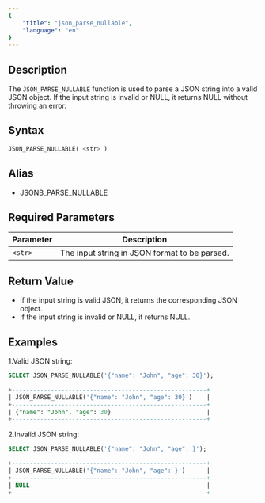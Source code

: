 ```yaml
---
{
    "title": "json_parse_nullable",
    "language": "en"
}
---
```


<!-- 
Licensed to the Apache Software Foundation (ASF) under one
or more contributor license agreements.  See the NOTICE file
distributed with this work for additional information
regarding copyright ownership.  The ASF licenses this file
to you under the Apache License, Version 2.0 (the
"License"); you may not use this file except in compliance
with the License.  You may obtain a copy of the License at

  http://www.apache.org/licenses/LICENSE-2.0

Unless required by applicable law or agreed to in writing,
software distributed under the License is distributed on an
"AS IS" BASIS, WITHOUT WARRANTIES OR CONDITIONS OF ANY
KIND, either express or implied.  See the License for the
specific language governing permissions and limitations
under the License.
-->

## Description

The `JSON_PARSE_NULLABLE` function is used to parse a JSON string into a valid JSON object. If the input string is invalid or NULL, it returns NULL without throwing an error.

## Syntax

```sql
JSON_PARSE_NULLABLE( <str> )

```
## Alias

- JSONB_PARSE_NULLABLE

## Required Parameters

| Parameter | Description |
|------|------|
| `<str>` | The input string in JSON format to be parsed. |

## Return Value
- If the input string is valid JSON, it returns the corresponding JSON object.
- If the input string is invalid or NULL, it returns NULL.

## Examples

1.Valid JSON string:
```sql
SELECT JSON_PARSE_NULLABLE('{"name": "John", "age": 30}');
```

```sql
+-------------------------------------------------------+
| JSON_PARSE_NULLABLE('{"name": "John", "age": 30}')    |
+-------------------------------------------------------+
| {"name": "John", "age": 30}                           |
+-------------------------------------------------------+

```
2.Invalid JSON string:
```sql
SELECT JSON_PARSE_NULLABLE('{"name": "John", "age": }');
```

```sql
+-------------------------------------------------------+
| JSON_PARSE_NULLABLE('{"name": "John", "age": }')      |
+-------------------------------------------------------+
| NULL                                                  |
+-------------------------------------------------------+

```